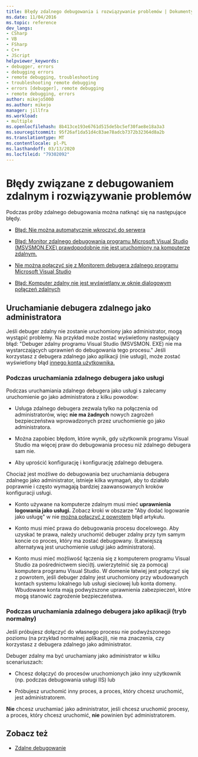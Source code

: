 ```yaml
---
title: Błędy zdalnego debugowania i rozwiązywanie problemów | Dokumenty firmy Microsoft
ms.date: 11/04/2016
ms.topic: reference
dev_langs:
- CSharp
- VB
- FSharp
- C++
- JScript
helpviewer_keywords:
- debugger, errors
- debugging errors
- remote debugging, troubleshooting
- troubleshooting remote debugging
- errors [debugger], remote debugging
- remote debugging, errors
author: mikejo5000
ms.author: mikejo
manager: jillfra
ms.workload:
- multiple
ms.openlocfilehash: 8b413ce193e6761d515de5bc5ef30fae8e18a3a3
ms.sourcegitcommit: 95f26af1da51d4c83ae78adcb7372b32364d8a2b
ms.translationtype: MT
ms.contentlocale: pl-PL
ms.lasthandoff: 03/13/2020
ms.locfileid: "79302092"
---
```

# <a name="remote-debugging-errors-and-troubleshooting"></a>Błędy związane z debugowaniem zdalnym i rozwiązywanie problemów

Podczas próby zdalnego debugowania można natknąć się na następujące błędy.

- [Błąd: Nie można automatycznie wkroczyć do serwera](../debugger/error-unable-to-automatically-step-into-the-server.md)

- [Błąd: Monitor zdalnego debugowania programu Microsoft Visual Studio (MSVSMON.EXE) prawdopodobnie nie jest uruchomiony na komputerze zdalnym.](error-remote-debugging-monitor-msvsmon-exe-does-not-appear-to-be-running.md)

- [Nie można połączyć się z Monitorem debugera zdalnego programu Microsoft Visual Studio](../debugger/unable-to-connect-to-the-microsoft-visual-studio-remote-debugging-monitor.md)

- [Błąd: Komputer zdalny nie jest wyświetlany w oknie dialogowym połączeń zdalnych](../debugger/error-remote-machine-does-not-appear-in-a-remote-connections-dialog.md)

## <a name="run-the-remote-debugger-as-an-administrator"></a>Uruchamianie debugera zdalnego jako administratora

Jeśli debuger zdalny nie zostanie uruchomiony jako administrator, mogą wystąpić problemy. Na przykład może zostać wyświetlony następujący błąd: "Debuger zdalny programu Visual Studio (MSVSMON. EXE) nie ma wystarczających uprawnień do debugowania tego procesu." Jeśli korzystasz z debugera zdalnego jako aplikacji (nie usługi), może zostać wyświetlony błąd [innego konta użytkownika.](error-the-microsoft-visual-studio-remote-debugging-monitor-on-the-remote-computer-is-running-as-a-different-user.md)

### <a name="when-running-the-remote-debugger-as-a-service"></a>Podczas uruchamiania zdalnego debugera jako usługi

Podczas uruchamiania zdalnego debugera jako usługi s zalecamy uruchomienie go jako administratora z kilku powodów:

- Usługa zdalnego debugera zezwala tylko na połączenia od administratorów, więc **nie ma żadnych** nowych zagrożeń bezpieczeństwa wprowadzonych przez uruchomienie go jako administratora.

- Można zapobiec błędom, które wynik, gdy użytkownik programu Visual Studio ma więcej praw do debugowania procesu niż zdalnego debugera sam nie.

- Aby uprościć konfigurację i konfigurację zdalnego debugera.

Chociaż jest możliwe do debugowania bez uruchamiania debugera zdalnego jako administrator, istnieje kilka wymagań, aby to działało poprawnie i często wymagają bardziej zaawansowanych kroków konfiguracji usługi.

- Konto używane na komputerze zdalnym musi mieć **uprawnienia logowania jako usługi.** Zobacz kroki w obszarze "Aby dodać logowanie jako usługę" w nie [można połączyć z powrotem](error-the-visual-studio-remote-debugger-service-on-the-target-computer-cannot-connect-back-to-this-computer.md) błąd artykułu.

- Konto musi mieć prawa do debugowania procesu docelowego. Aby uzyskać te prawa, należy uruchomić debuger zdalny przy tym samym koncie co proces, który ma zostać debugowany. (Łatwiejszą alternatywą jest uruchomienie usługi jako administratora). 

- Konto musi mieć możliwość łączenia się z komputerem programu Visual Studio za pośrednictwem sieci(tj. uwierzytelnić się za pomocą) komputera programu Visual Studio. W domenie łatwiej jest połączyć się z powrotem, jeśli debuger zdalny jest uruchomiony przy wbudowanych kontach systemu lokalnego lub usługi sieciowej lub konta domeny. Wbudowane konta mają podwyższone uprawnienia zabezpieczeń, które mogą stanowić zagrożenie bezpieczeństwa.

### <a name="when-running-the-remote-debugger-as-an-application-normal-mode"></a>Podczas uruchamiania zdalnego debugera jako aplikacji (tryb normalny)

Jeśli próbujesz dołączyć do własnego procesu nie podwyższonego poziomu (na przykład normalnej aplikacji), nie ma znaczenia, czy korzystasz z debugera zdalnego jako administrator.

Debuger zdalny ma być uruchamiany jako administrator w kilku scenariuszach:

- Chcesz dołączyć do procesów uruchomionych jako inny użytkownik (np. podczas debugowania usługi IIS) lub

- Próbujesz uruchomić inny proces, a proces, który chcesz uruchomić, jest administratorem.

**Nie** chcesz uruchamiać jako administrator, jeśli chcesz uruchomić procesy, a proces, który chcesz uruchomić, **nie** powinien być administratorem.

## <a name="see-also"></a>Zobacz też
- [Zdalne debugowanie](../debugger/remote-debugging.md)